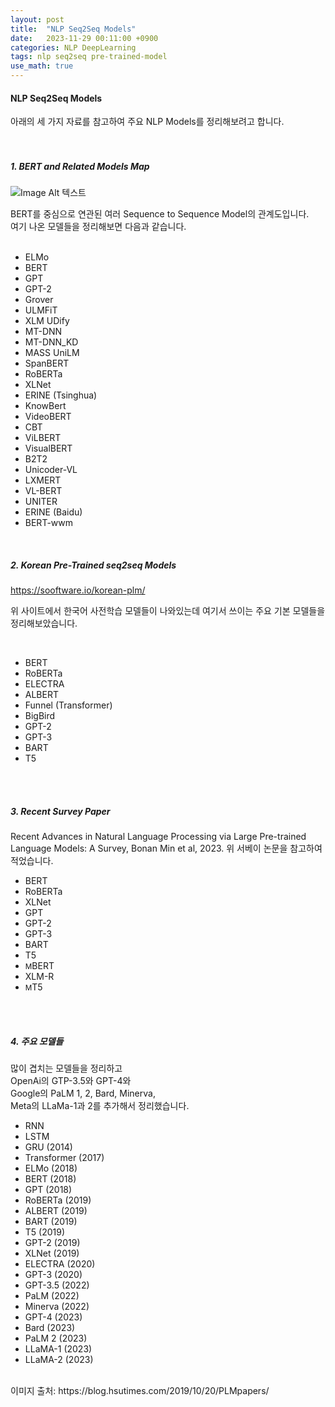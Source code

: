 ```yaml
---
layout: post
title:  "NLP Seq2Seq Models"
date:   2023-11-29 00:11:00 +0900
categories: NLP DeepLearning
tags: nlp seq2seq pre-trained-model
use_math: true
---
```

<h4> NLP Seq2Seq Models </h4>  
  
아래의 세 가지 자료를 참고하여 주요 NLP Models를 정리해보려고 합니다.  
<br> 
<br>  
  

<h5> 1. BERT and Related Models Map </h5> 

![Image Alt 텍스트]({{site.url}}/assets/images/seq2seq_BERT_related_Models.png )
<br>

BERT를 중심으로 연관된 여러 Sequence to Sequence Model의 관계도입니다.  
여기 나온 모델들을 정리해보면 다음과 같습니다.  
<br>

+ ELMo
+ BERT
+ GPT
+ GPT-2
+ Grover
+ ULMFiT
+ XLM UDify
+ MT-DNN
+ MT-DNN_KD
+ MASS UniLM
+ SpanBERT
+ RoBERTa
+ XLNet
+ ERINE (Tsinghua)
+ KnowBert
+ VideoBERT
+ CBT
+ ViLBERT
+ VisualBERT
+ B2T2
+ Unicoder-VL
+ LXMERT
+ VL-BERT
+ UNITER
+ ERINE (Baidu)
+ BERT-wwm

<br>


<h5> 2. Korean Pre-Trained seq2seq Models </h5> 

https://sooftware.io/korean-plm/
<br>

위 사이트에서 한국어 사전학습 모델들이 나와있는데 여기서 쓰이는 주요 기본 모델들을 정리해보았습니다.  

<br>

+ BERT
+ RoBERTa
+ ELECTRA
+ ALBERT
+ Funnel (Transformer)
+ BigBird
+ GPT-2
+ GPT-3
+ BART
+ T5

<br>
<br>
  

<h5> 3. Recent Survey Paper </h5>  
Recent Advances in Natural Language Processing via Large Pre-trained Language Models: A Survey, Bonan Min et al, 2023.  
위 서베이 논문을 참고하여 적었습니다.  

+ BERT
+ RoBERTa
+ XLNet
+ GPT
+ GPT-2
+ GPT-3
+ BART
+ T5
+ <small>M</small>BERT
+ XLM-R
+ <small>M</small>T5

<br>
<br>
  

<h5> 4. 주요 모델들 </h5>  
  
많이 겹치는 모델들을 정리하고  
OpenAi의 GTP-3.5와 GPT-4와  
Google의 PaLM 1, 2, Bard, Minerva,  
Meta의 LLaMa-1과 2를 추가해서 정리했습니다.  

+ RNN
+ LSTM
+ GRU (2014)
+ Transformer (2017)
+ ELMo (2018)
+ BERT (2018)
+ GPT (2018)
+ RoBERTa (2019)
+ ALBERT (2019)
+ BART (2019)
+ T5 (2019)
+ GPT-2 (2019)
+ XLNet (2019)
+ ELECTRA (2020)
+ GPT-3 (2020)
+ GPT-3.5 (2022)
+ PaLM (2022)
+ Minerva (2022)
+ GPT-4 (2023)
+ Bard (2023)
+ PaLM 2 (2023)
+ LLaMA-1 (2023)
+ LLaMA-2 (2023)

<br>
이미지 출처: https://blog.hsutimes.com/2019/10/20/PLMpapers/
<br>

